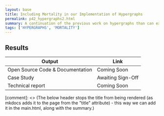 ```yaml
---
layout: base
title: Including Mortality in our Implementation of Hypergraphs
permalink: p42_hypergraphs2.html
summary: A continuation of the previous work on hypergraphs than can extract the impact of predecessor and successor diseases on disease progression pathways.  This work in envisaged to include an implicit relationship to demographics and consider the impact of mortality
tags: ['HYPERGRAPHS', 'MORTALITY']
---
```


## Results



| Output | Link |
| ---- | ---- |
| Open Source Code & Documentation | Coming Soon |
| Case Study | Awaiting Sign-Off |
| Technical report | Coming Soon |

[comment]: <> (The below header stops the title from being rendered (as mkdocs adds it to the page from the "title" attribute) - this way we can add it in the main.html, along with the summary.)
#
